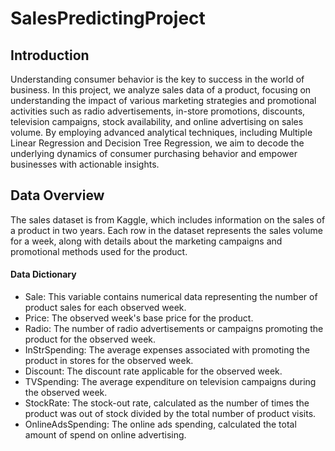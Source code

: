 # SalesPredictingProject


## Introduction
Understanding consumer behavior is the key to success in the world of business. In this project, we analyze sales data of a product, focusing on understanding the impact of various marketing strategies and promotional activities such as radio advertisements, in-store promotions, discounts, television campaigns, stock availability, and online advertising on sales volume. By employing advanced analytical techniques, including Multiple Linear Regression and Decision Tree Regression, we aim to decode the underlying dynamics of consumer purchasing behavior and empower businesses with actionable insights. 	


## Data Overview
The sales dataset is from Kaggle, which includes information on the sales of a product in two years. Each row in the dataset represents the sales volume for a week, along with details about the marketing campaigns and promotional methods used for the product. 

#### Data Dictionary
- Sale: This variable contains numerical data representing the number of product sales for each observed week. 
- Price: The observed week's base price for the product.
- Radio: The number of radio advertisements or campaigns promoting the product for the observed week.
- InStrSpending: The average expenses associated with promoting the product in stores for the observed week. 
- Discount: The discount rate applicable for the observed week.
- TVSpending: The average expenditure on television campaigns during the observed week.						
- StockRate: The stock-out rate, calculated as the number of times the product was out of stock divided by the total number of product visits.	
- OnlineAdsSpending: The online ads spending, calculated the total amount of spend on online advertising. 
